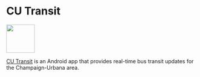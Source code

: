 # CU Transit
<a href="https://play.google.com/store/apps/details?id=com.apps.michaeldow.cutransitcompanion&hl=en"><img src="https://play.google.com/intl/en_us/badges/images/generic/en_badge_web_generic.png" height="75"></a>

[CU Transit](https://play.google.com/store/apps/details?id=com.apps.michaeldow.cutransitcompanion&hl=en) is an Android app that provides real-time bus transit updates for the Champaign-Urbana area.
